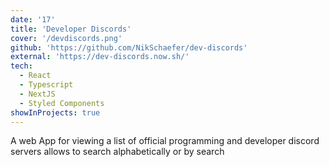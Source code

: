 ```yaml
---
date: '17'
title: 'Developer Discords'
cover: '/devdiscords.png'
github: 'https://github.com/NikSchaefer/dev-discords'
external: 'https://dev-discords.now.sh/'
tech:
  - React
  - Typescript
  - NextJS
  - Styled Components
showInProjects: true
---
```


A web App for viewing a list of official programming and developer discord servers allows to search alphabetically or by search
